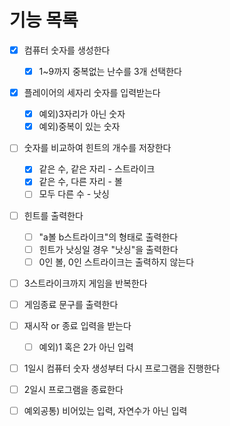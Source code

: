 # 기능 목록
-[x] 컴퓨터 숫자를 생성한다
  - [x] 1~9까지 중복없는 난수를 3개 선택한다
-[x] 플레이어의 세자리 숫자를 입력받는다
    - [x] 예외)3자리가 아닌 숫자
    - [x] 예외)중복이 있는 숫자
-[ ] 숫자를 비교하여 힌트의 개수를 저장한다
  - [x] 같은 수, 같은 자리 - 스트라이크
  - [x] 같은 수, 다른 자리 - 볼
  - [ ] 모두 다른 수 - 낫싱
-[ ] 힌트를 출력한다
  - [ ] "a볼 b스트라이크"의 형태로 출력한다
  - [ ] 힌트가 낫싱일 경우 "낫싱"을 출력한다
  - [ ] 0인 볼, 0인 스트라이크는 출력하지 않는다 
- [ ] 3스트라이크까지 게임을 반복한다
- [ ] 게임종료 문구를 출력한다
- [ ] 재시작 or 종료 입력을 받는다 
  - [ ] 예외)1 혹은 2가 아닌 입력
-[ ] 1일시 컴퓨터 숫자 생성부터 다시 프로그램을 진행한다
-[ ] 2일시 프로그램을 종료한다

-[ ] 예외공통) 비어있는 입력, 자연수가 아닌 입력